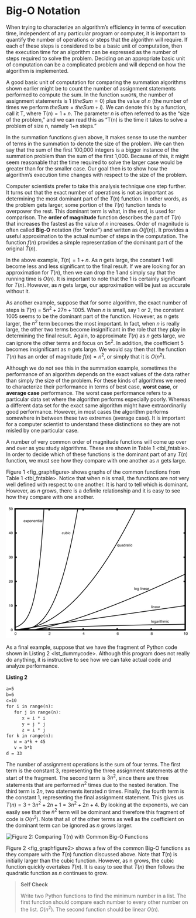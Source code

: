 Big-O Notation
==============

When trying to characterize an algorithm’s efficiency in terms of
execution time, independent of any particular program or computer, it is
important to quantify the number of operations or steps that the
algorithm will require. If each of these steps is considered to be a
basic unit of computation, then the execution time for an algorithm can
be expressed as the number of steps required to solve the problem.
Deciding on an appropriate basic unit of computation can be a
complicated problem and will depend on how the algorithm is implemented.

A good basic unit of computation for comparing the summation algorithms
shown earlier might be to count the number of assignment statements
performed to compute the sum. In the function `sumOfN`, the number of
assignment statements is 1 ($theSum = 0$) plus the value of *n* (the
number of times we perform $theSum=theSum+i$). We can denote this by a
function, call it T, where $T(n)=1 + n$. The parameter *n* is often
referred to as the “size of the problem,” and we can read this as “T(n)
is the time it takes to solve a problem of size n, namely 1+n steps.”

In the summation functions given above, it makes sense to use the number
of terms in the summation to denote the size of the problem. We can then
say that the sum of the first 100,000 integers is a bigger instance of
the summation problem than the sum of the first 1,000. Because of this,
it might seem reasonable that the time required to solve the larger case
would be greater than for the smaller case. Our goal then is to show how
the algorithm’s execution time changes with respect to the size of the
problem.

Computer scientists prefer to take this analysis technique one step
further. It turns out that the exact number of operations is not as
important as determining the most dominant part of the $T(n)$ function.
In other words, as the problem gets larger, some portion of the $T(n)$
function tends to overpower the rest. This dominant term is what, in the
end, is used for comparison. The **order of magnitude** function
describes the part of $T(n)$ that increases the fastest as the value of
*n* increases. Order of magnitude is often called **Big-O** notation
(for “order”) and written as $O(f(n))$. It provides a useful
approximation to the actual number of steps in the computation. The
function $f(n)$ provides a simple representation of the dominant part of
the original $T(n)$.

In the above example, $T(n)=1+n$. As *n* gets large, the constant 1 will
become less and less significant to the final result. If we are looking
for an approximation for $T(n)$, then we can drop the 1 and simply say
that the running time is $O(n)$. It is important to note that the 1 is
certainly significant for $T(n)$. However, as *n* gets large, our
approximation will be just as accurate without it.

As another example, suppose that for some algorithm, the exact number of
steps is $T(n)=5n^{2}+27n+1005$. When *n* is small, say 1 or 2, the
constant 1005 seems to be the dominant part of the function. However, as
*n* gets larger, the $n^{2}$ term becomes the most important. In fact,
when *n* is really large, the other two terms become insignificant in
the role that they play in determining the final result. Again, to
approximate $T(n)$ as *n* gets large, we can ignore the other terms and
focus on $5n^{2}$. In addition, the coefficient $5$ becomes
insignificant as *n* gets large. We would say then that the function
$T(n)$ has an order of magnitude $f(n)=n^{2}$, or simply that it is
$O(n^{2})$.

Although we do not see this in the summation example, sometimes the
performance of an algorithm depends on the exact values of the data
rather than simply the size of the problem. For these kinds of
algorithms we need to characterize their performance in terms of best
case, **worst case**, or **average case** performance. The worst case
performance refers to a particular data set where the algorithm performs
especially poorly. Whereas a different data set for the exact same
algorithm might have extraordinarily good performance. However, in most
cases the algorithm performs somewhere in between these two extremes
(average case). It is important for a computer scientist to understand
these distinctions so they are not misled by one particular case.

A number of very common order of magnitude functions will come up over
and over as you study algorithms. These are shown in
Table 1 &lt;tbl\_fntable&gt;. In order to decide which of these
functions is the dominant part of any $T(n)$ function, we must see how
they compare with one another as *n* gets large.

Figure 1 &lt;fig\_graphfigure&gt; shows graphs of the common functions
from Table 1 &lt;tbl\_fntable&gt;. Notice that when *n* is small, the
functions are not very well defined with respect to one another. It is
hard to tell which is dominant. However, as *n* grows, there is a
definite relationship and it is easy to see how they compare with one
another.

![Figure 1: Plot of Common Big-O Functions](Figures/newplot.png)

As a final example, suppose that we have the fragment of Python code
shown in Listing 2 &lt;lst\_dummycode&gt;. Although this program does
not really do anything, it is instructive to see how we can take actual
code and analyze performance.

**Listing 2**

    a=5
    b=6
    c=10
    for i in range(n):
       for j in range(n):
          x = i * i
          y = j * j
          z = i * j
    for k in range(n):
       w = a*k + 45
       v = b*b
    d = 33

The number of assignment operations is the sum of four terms. The first
term is the constant 3, representing the three assignment statements at
the start of the fragment. The second term is $3n^{2}$, since there are
three statements that are performed $n^{2}$ times due to the nested
iteration. The third term is $2n$, two statements iterated *n* times.
Finally, the fourth term is the constant 1, representing the final
assignment statement. This gives us $T(n)=3+3n^{2}+2n+1=3n^{2}+2n+4$. By
looking at the exponents, we can easily see that the $n^{2}$ term will
be dominant and therefore this fragment of code is $O(n^{2})$. Note that
all of the other terms as well as the coefficient on the dominant term
can be ignored as *n* grows larger.

![Figure 2: Comparing $T(n)$ with Common Big-O
Functions](Figures/newplot2.png)

Figure 2 &lt;fig\_graphfigure2&gt; shows a few of the common Big-O
functions as they compare with the $T(n)$ function discussed above. Note
that $T(n)$ is initially larger than the cubic function. However, as n
grows, the cubic function quickly overtakes $T(n)$. It is easy to see
that $T(n)$ then follows the quadratic function as $n$ continues to
grow.

> **Self Check**
>
> Write two Python functions to find the minimum number in a list. The
> first function should compare each number to every other number on the
> list. $O(n^2)$. The second function should be linear $O(n)$.
